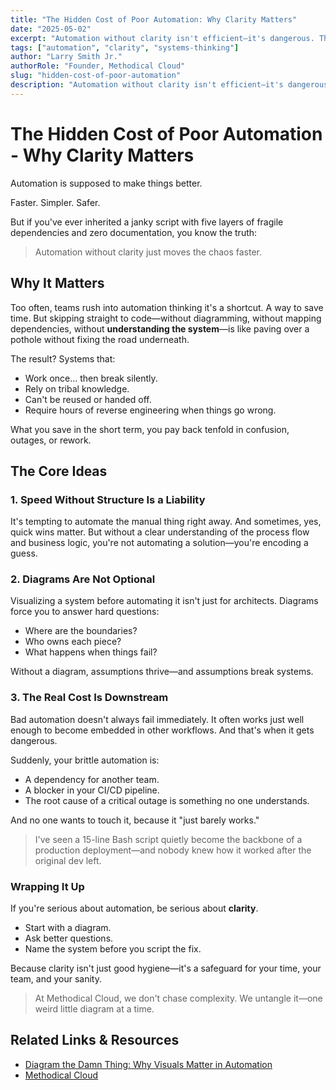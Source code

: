 ```yaml
---
title: "The Hidden Cost of Poor Automation: Why Clarity Matters"
date: "2025-05-02"
excerpt: "Automation without clarity isn't efficient—it's dangerous. This post explores why skipping the design phase leads to brittle systems, mounting tech debt, and frustrated teams."
tags: ["automation", "clarity", "systems-thinking"]
author: "Larry Smith Jr."
authorRole: "Founder, Methodical Cloud"
slug: "hidden-cost-of-poor-automation"
description: "Automation without clarity isn't efficient—it's dangerous. This post explores why skipping the design phase leads to brittle systems, mounting tech debt, and frustrated teams."
---
```


# The Hidden Cost of Poor Automation - Why Clarity Matters

Automation is supposed to make things better.

Faster. Simpler. Safer.

But if you've ever inherited a janky script with five layers of fragile dependencies and zero documentation, you know the truth:

> Automation without clarity just moves the chaos faster.

## Why It Matters

Too often, teams rush into automation thinking it's a shortcut. A way to save time. But skipping straight to code—without diagramming, without mapping dependencies, without **understanding the system**—is like paving over a pothole without fixing the road underneath.

The result? Systems that:

- Work once… then break silently.
- Rely on tribal knowledge.
- Can't be reused or handed off.
- Require hours of reverse engineering when things go wrong.

What you save in the short term, you pay back tenfold in confusion, outages, or rework.

## The Core Ideas

### 1. Speed Without Structure Is a Liability

It's tempting to automate the manual thing right away. And sometimes, yes, quick wins matter. But without a clear understanding of the process flow and business logic, you're not automating a solution—you're encoding a guess.

### 2. Diagrams Are Not Optional

Visualizing a system before automating it isn't just for architects. Diagrams force you to answer hard questions:

- Where are the boundaries?
- Who owns each piece?
- What happens when things fail?

Without a diagram, assumptions thrive—and assumptions break systems.

### 3. The Real Cost Is Downstream

Bad automation doesn't always fail immediately. It often works just well enough to become embedded in other workflows. And that's when it gets dangerous.

Suddenly, your brittle automation is:

- A dependency for another team.
- A blocker in your CI/CD pipeline.
- The root cause of a critical outage is something no one understands.

And no one wants to touch it, because it "just barely works."

> I've seen a 15-line Bash script quietly become the backbone of a production deployment—and nobody knew how it worked after the original dev left.

### **Wrapping It Up**

If you're serious about automation, be serious about **clarity**.

- Start with a diagram.
- Ask better questions.
- Name the system before you script the fix.

Because clarity isn't just good hygiene—it's a safeguard for your time, your team, and your sanity.

> At Methodical Cloud, we don't chase complexity. We untangle it—one weird little diagram at a time.

## Related Links & Resources

- [Diagram the Damn Thing: Why Visuals Matter in Automation](/blog/diagram-the-damn-thing)
- [Methodical Cloud](https://methodicalcloud.com)
